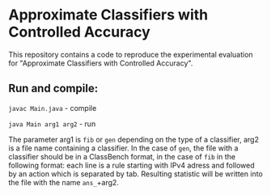 # Approximate Classifiers with Controlled Accuracy 

This repository contains a code to reproduce the experimental evaluation for "Approximate Classifiers with Controlled Accuracy".

## Run and compile: 

`javac Main.java` - compile

`java Main arg1 arg2` - run 

The parameter arg1 is `fib` or `gen` depending on the type of a classifier, arg2 is a file name containing a classifier. In the case of `gen`, the file with a classifier should be in a ClassBench format, in the case of `fib` in the following format: each line is a rule starting with IPv4 adress and followed by an action which is separated by tab. Resulting statistic will be written into the file with the name `ans_`+arg2.
 
